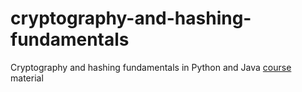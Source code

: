 # cryptography-and-hashing-fundamentals
Cryptography and hashing fundamentals in Python and Java  [course](https://www.udemy.com/course/learn-cryptography-basics-in-python/) material
